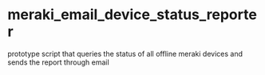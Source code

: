 # meraki_email_device_status_reporter
prototype script that queries the status of all offline meraki devices and sends the report through email
